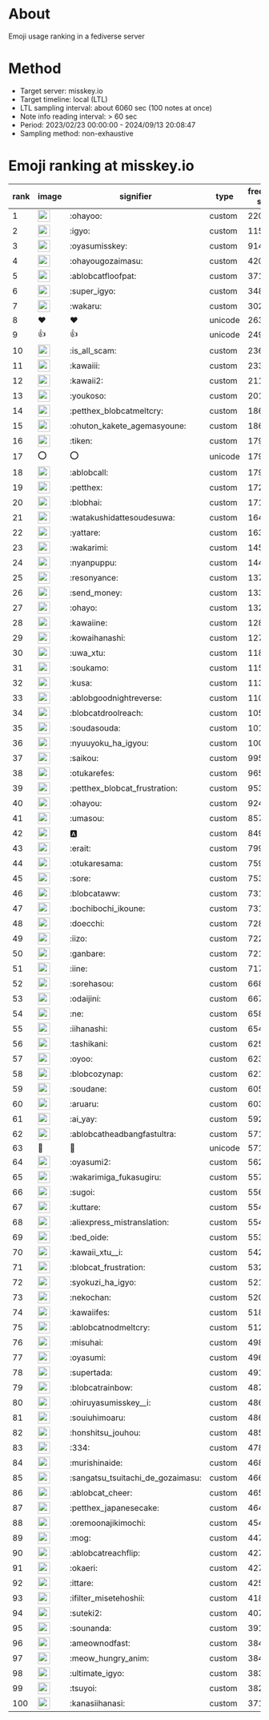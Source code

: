 # About
Emoji usage ranking in a fediverse server

# Method
- Target server: misskey.io
- Target timeline: local (LTL)
- LTL sampling interval: about 6060 sec (100 notes at once)
- Note info reading interval: > 60 sec
- Period: 2023/02/23 00:00:00 - 2024/09/13 20:08:47 
- Sampling method: non-exhaustive

# Emoji ranking at misskey.io

|rank|image|signifier|type|frequency score|
|----|----|----|----|----|
|1|<img height="24" src="https://misskey.io/emoji/ohayoo.webp">|:ohayoo:|custom|220929|
|2|<img height="24" src="https://misskey.io/emoji/igyo.webp">|:igyo:|custom|115610|
|3|<img height="24" src="https://misskey.io/emoji/oyasumisskey.webp">|:oyasumisskey:|custom|91441|
|4|<img height="24" src="https://misskey.io/emoji/ohayougozaimasu.webp">|:ohayougozaimasu:|custom|42010|
|5|<img height="24" src="https://misskey.io/emoji/ablobcatfloofpat.webp">|:ablobcatfloofpat:|custom|37195|
|6|<img height="24" src="https://misskey.io/emoji/super_igyo.webp">|:super_igyo:|custom|34887|
|7|<img height="24" src="https://misskey.io/emoji/wakaru.webp">|:wakaru:|custom|30283|
|8|❤|❤|unicode|26382|
|9|👍|👍|unicode|24968|
|10|<img height="24" src="https://misskey.io/emoji/is_all_scam.webp">|:is_all_scam:|custom|23612|
|11|<img height="24" src="https://misskey.io/emoji/kawaiii.webp">|:kawaiii:|custom|23308|
|12|<img height="24" src="https://misskey.io/emoji/kawaii2.webp">|:kawaii2:|custom|21123|
|13|<img height="24" src="https://misskey.io/emoji/youkoso.webp">|:youkoso:|custom|20102|
|14|<img height="24" src="https://misskey.io/emoji/petthex_blobcatmeltcry.webp">|:petthex_blobcatmeltcry:|custom|18663|
|15|<img height="24" src="https://misskey.io/emoji/ohuton_kakete_agemasyoune.webp">|:ohuton_kakete_agemasyoune:|custom|18605|
|16|<img height="24" src="https://misskey.io/emoji/tiken.webp">|:tiken:|custom|17995|
|17|⭕|⭕|unicode|17957|
|18|<img height="24" src="https://misskey.io/emoji/ablobcall.webp">|:ablobcall:|custom|17931|
|19|<img height="24" src="https://misskey.io/emoji/petthex.webp">|:petthex:|custom|17213|
|20|<img height="24" src="https://misskey.io/emoji/blobhai.webp">|:blobhai:|custom|17126|
|21|<img height="24" src="https://misskey.io/emoji/watakushidattesoudesuwa.webp">|:watakushidattesoudesuwa:|custom|16480|
|22|<img height="24" src="https://misskey.io/emoji/yattare.webp">|:yattare:|custom|16341|
|23|<img height="24" src="https://misskey.io/emoji/wakarimi.webp">|:wakarimi:|custom|14521|
|24|<img height="24" src="https://misskey.io/emoji/nyanpuppu.webp">|:nyanpuppu:|custom|14417|
|25|<img height="24" src="https://misskey.io/emoji/resonyance.webp">|:resonyance:|custom|13730|
|26|<img height="24" src="https://misskey.io/emoji/send_money.webp">|:send_money:|custom|13322|
|27|<img height="24" src="https://misskey.io/emoji/ohayo.webp">|:ohayo:|custom|13214|
|28|<img height="24" src="https://misskey.io/emoji/kawaiine.webp">|:kawaiine:|custom|12810|
|29|<img height="24" src="https://misskey.io/emoji/kowaihanashi.webp">|:kowaihanashi:|custom|12710|
|30|<img height="24" src="https://misskey.io/emoji/uwa_xtu.webp">|:uwa_xtu:|custom|11822|
|31|<img height="24" src="https://misskey.io/emoji/soukamo.webp">|:soukamo:|custom|11557|
|32|<img height="24" src="https://misskey.io/emoji/kusa.webp">|:kusa:|custom|11391|
|33|<img height="24" src="https://misskey.io/emoji/ablobgoodnightreverse.webp">|:ablobgoodnightreverse:|custom|11021|
|34|<img height="24" src="https://misskey.io/emoji/blobcatdroolreach.webp">|:blobcatdroolreach:|custom|10587|
|35|<img height="24" src="https://misskey.io/emoji/soudasouda.webp">|:soudasouda:|custom|10159|
|36|<img height="24" src="https://misskey.io/emoji/nyuuyoku_ha_igyou.webp">|:nyuuyoku_ha_igyou:|custom|10071|
|37|<img height="24" src="https://misskey.io/emoji/saikou.webp">|:saikou:|custom|9956|
|38|<img height="24" src="https://misskey.io/emoji/otukarefes.webp">|:otukarefes:|custom|9651|
|39|<img height="24" src="https://misskey.io/emoji/petthex_blobcat_frustration.webp">|:petthex_blobcat_frustration:|custom|9537|
|40|<img height="24" src="https://misskey.io/emoji/ohayou.webp">|:ohayou:|custom|9249|
|41|<img height="24" src="https://misskey.io/emoji/umasou.webp">|:umasou:|custom|8577|
|42|<img height="24" src="https://misskey.io/emoji/a.webp">|:a:|custom|8493|
|43|<img height="24" src="https://misskey.io/emoji/erait.webp">|:erait:|custom|7991|
|44|<img height="24" src="https://misskey.io/emoji/otukaresama.webp">|:otukaresama:|custom|7594|
|45|<img height="24" src="https://misskey.io/emoji/sore.webp">|:sore:|custom|7533|
|46|<img height="24" src="https://misskey.io/emoji/blobcataww.webp">|:blobcataww:|custom|7315|
|47|<img height="24" src="https://misskey.io/emoji/bochibochi_ikoune.webp">|:bochibochi_ikoune:|custom|7313|
|48|<img height="24" src="https://misskey.io/emoji/doecchi.webp">|:doecchi:|custom|7282|
|49|<img height="24" src="https://misskey.io/emoji/iizo.webp">|:iizo:|custom|7220|
|50|<img height="24" src="https://misskey.io/emoji/ganbare.webp">|:ganbare:|custom|7212|
|51|<img height="24" src="https://misskey.io/emoji/iine.webp">|:iine:|custom|7176|
|52|<img height="24" src="https://misskey.io/emoji/sorehasou.webp">|:sorehasou:|custom|6684|
|53|<img height="24" src="https://misskey.io/emoji/odaijini.webp">|:odaijini:|custom|6674|
|54|<img height="24" src="https://misskey.io/emoji/ne.webp">|:ne:|custom|6585|
|55|<img height="24" src="https://misskey.io/emoji/iihanashi.webp">|:iihanashi:|custom|6544|
|56|<img height="24" src="https://misskey.io/emoji/tashikani.webp">|:tashikani:|custom|6258|
|57|<img height="24" src="https://misskey.io/emoji/oyoo.webp">|:oyoo:|custom|6231|
|58|<img height="24" src="https://misskey.io/emoji/blobcozynap.webp">|:blobcozynap:|custom|6213|
|59|<img height="24" src="https://misskey.io/emoji/soudane.webp">|:soudane:|custom|6059|
|60|<img height="24" src="https://misskey.io/emoji/aruaru.webp">|:aruaru:|custom|6035|
|61|<img height="24" src="https://misskey.io/emoji/ai_yay.webp">|:ai_yay:|custom|5926|
|62|<img height="24" src="https://misskey.io/emoji/ablobcatheadbangfastultra.webp">|:ablobcatheadbangfastultra:|custom|5712|
|63|🎉|🎉|unicode|5710|
|64|<img height="24" src="https://misskey.io/emoji/oyasumi2.webp">|:oyasumi2:|custom|5625|
|65|<img height="24" src="https://misskey.io/emoji/wakarimiga_fukasugiru.webp">|:wakarimiga_fukasugiru:|custom|5576|
|66|<img height="24" src="https://misskey.io/emoji/sugoi.webp">|:sugoi:|custom|5564|
|67|<img height="24" src="https://misskey.io/emoji/kuttare.webp">|:kuttare:|custom|5549|
|68|<img height="24" src="https://misskey.io/emoji/aliexpress_mistranslation.webp">|:aliexpress_mistranslation:|custom|5540|
|69|<img height="24" src="https://misskey.io/emoji/bed_oide.webp">|:bed_oide:|custom|5534|
|70|<img height="24" src="https://misskey.io/emoji/kawaii_xtu__i.webp">|:kawaii_xtu__i:|custom|5420|
|71|<img height="24" src="https://misskey.io/emoji/blobcat_frustration.webp">|:blobcat_frustration:|custom|5323|
|72|<img height="24" src="https://misskey.io/emoji/syokuzi_ha_igyo.webp">|:syokuzi_ha_igyo:|custom|5214|
|73|<img height="24" src="https://misskey.io/emoji/nekochan.webp">|:nekochan:|custom|5207|
|74|<img height="24" src="https://misskey.io/emoji/kawaiifes.webp">|:kawaiifes:|custom|5187|
|75|<img height="24" src="https://misskey.io/emoji/ablobcatnodmeltcry.webp">|:ablobcatnodmeltcry:|custom|5120|
|76|<img height="24" src="https://misskey.io/emoji/misuhai.webp">|:misuhai:|custom|4980|
|77|<img height="24" src="https://misskey.io/emoji/oyasumi.webp">|:oyasumi:|custom|4964|
|78|<img height="24" src="https://misskey.io/emoji/supertada.webp">|:supertada:|custom|4917|
|79|<img height="24" src="https://misskey.io/emoji/blobcatrainbow.webp">|:blobcatrainbow:|custom|4879|
|80|<img height="24" src="https://misskey.io/emoji/ohiruyasumisskey__i.webp">|:ohiruyasumisskey__i:|custom|4863|
|81|<img height="24" src="https://misskey.io/emoji/souiuhimoaru.webp">|:souiuhimoaru:|custom|4861|
|82|<img height="24" src="https://misskey.io/emoji/honshitsu_jouhou.webp">|:honshitsu_jouhou:|custom|4851|
|83|<img height="24" src="https://misskey.io/emoji/334.webp">|:334:|custom|4783|
|84|<img height="24" src="https://misskey.io/emoji/murishinaide.webp">|:murishinaide:|custom|4685|
|85|<img height="24" src="https://misskey.io/emoji/sangatsu_tsuitachi_de_gozaimasu.webp">|:sangatsu_tsuitachi_de_gozaimasu:|custom|4662|
|86|<img height="24" src="https://misskey.io/emoji/ablobcat_cheer.webp">|:ablobcat_cheer:|custom|4650|
|87|<img height="24" src="https://misskey.io/emoji/petthex_japanesecake.webp">|:petthex_japanesecake:|custom|4640|
|88|<img height="24" src="https://misskey.io/emoji/oremoonajikimochi.webp">|:oremoonajikimochi:|custom|4549|
|89|<img height="24" src="https://misskey.io/emoji/mog.webp">|:mog:|custom|4472|
|90|<img height="24" src="https://misskey.io/emoji/ablobcatreachflip.webp">|:ablobcatreachflip:|custom|4275|
|91|<img height="24" src="https://misskey.io/emoji/okaeri.webp">|:okaeri:|custom|4273|
|92|<img height="24" src="https://misskey.io/emoji/ittare.webp">|:ittare:|custom|4253|
|93|<img height="24" src="https://misskey.io/emoji/ifilter_misetehoshii.webp">|:ifilter_misetehoshii:|custom|4186|
|94|<img height="24" src="https://misskey.io/emoji/suteki2.webp">|:suteki2:|custom|4074|
|95|<img height="24" src="https://misskey.io/emoji/sounanda.webp">|:sounanda:|custom|3912|
|96|<img height="24" src="https://misskey.io/emoji/ameownodfast.webp">|:ameownodfast:|custom|3841|
|97|<img height="24" src="https://misskey.io/emoji/meow_hungry_anim.webp">|:meow_hungry_anim:|custom|3840|
|98|<img height="24" src="https://misskey.io/emoji/ultimate_igyo.webp">|:ultimate_igyo:|custom|3835|
|99|<img height="24" src="https://misskey.io/emoji/tsuyoi.webp">|:tsuyoi:|custom|3829|
|100|<img height="24" src="https://misskey.io/emoji/kanasiihanasi.webp">|:kanasiihanasi:|custom|3712|
